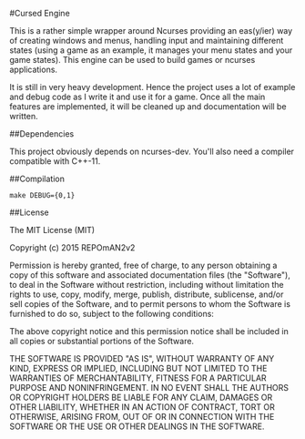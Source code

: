 #Cursed Engine

This is a rather simple wrapper around Ncurses providing an eas(y/ier) way of creating windows and menus, handling input and maintaining different states (using a game as an example, it manages your menu states and your game states). This engine can be used to build games or ncurses applications.

It is still in very heavy development. Hence the project uses a lot of example and debug code as I write it and use it for a game. Once all the main features are implemented, it will be cleaned up and documentation will be written. 

##Dependencies

This project obviously depends on ncurses-dev. You'll also need a compiler compatible with C++-11.

##Compilation

```
make DEBUG={0,1}
```

##License

The MIT License (MIT)

Copyright (c) 2015 REPOmAN2v2

Permission is hereby granted, free of charge, to any person obtaining a copy
of this software and associated documentation files (the "Software"), to deal
in the Software without restriction, including without limitation the rights
to use, copy, modify, merge, publish, distribute, sublicense, and/or sell
copies of the Software, and to permit persons to whom the Software is
furnished to do so, subject to the following conditions:

The above copyright notice and this permission notice shall be included in
all copies or substantial portions of the Software.

THE SOFTWARE IS PROVIDED "AS IS", WITHOUT WARRANTY OF ANY KIND, EXPRESS OR
IMPLIED, INCLUDING BUT NOT LIMITED TO THE WARRANTIES OF MERCHANTABILITY,
FITNESS FOR A PARTICULAR PURPOSE AND NONINFRINGEMENT. IN NO EVENT SHALL THE
AUTHORS OR COPYRIGHT HOLDERS BE LIABLE FOR ANY CLAIM, DAMAGES OR OTHER
LIABILITY, WHETHER IN AN ACTION OF CONTRACT, TORT OR OTHERWISE, ARISING FROM,
OUT OF OR IN CONNECTION WITH THE SOFTWARE OR THE USE OR OTHER DEALINGS IN
THE SOFTWARE.

